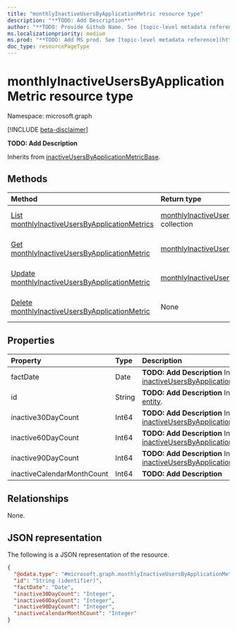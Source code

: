 ```yaml
---
title: "monthlyInactiveUsersByApplicationMetric resource type"
description: "**TODO: Add Description**"
author: "**TODO: Provide Github Name. See [topic-level metadata reference](https://aka.ms/msgo?pagePath=Document-APIs/Guidelines/Metadata)**"
ms.localizationpriority: medium
ms.prod: "**TODO: Add MS prod. See [topic-level metadata reference](https://aka.ms/msgo?pagePath=Document-APIs/Guidelines/Metadata)**"
doc_type: resourcePageType
---
```


# monthlyInactiveUsersByApplicationMetric resource type

Namespace: microsoft.graph

[!INCLUDE [beta-disclaimer](../../includes/beta-disclaimer.md)]

**TODO: Add Description**


Inherits from [inactiveUsersByApplicationMetricBase](../resources/inactiveusersbyapplicationmetricbase.md).

## Methods
|Method|Return type|Description|
|:---|:---|:---|
|[List monthlyInactiveUsersByApplicationMetrics](../api/monthlyinactiveusersbyapplicationmetric-list.md)|[monthlyInactiveUsersByApplicationMetric](../resources/monthlyinactiveusersbyapplicationmetric.md) collection|Get a list of the [monthlyInactiveUsersByApplicationMetric](../resources/monthlyinactiveusersbyapplicationmetric.md) objects and their properties.|
|[Get monthlyInactiveUsersByApplicationMetric](../api/monthlyinactiveusersbyapplicationmetric-get.md)|[monthlyInactiveUsersByApplicationMetric](../resources/monthlyinactiveusersbyapplicationmetric.md)|Read the properties and relationships of a [monthlyInactiveUsersByApplicationMetric](../resources/monthlyinactiveusersbyapplicationmetric.md) object.|
|[Update monthlyInactiveUsersByApplicationMetric](../api/monthlyinactiveusersbyapplicationmetric-update.md)|[monthlyInactiveUsersByApplicationMetric](../resources/monthlyinactiveusersbyapplicationmetric.md)|Update the properties of a [monthlyInactiveUsersByApplicationMetric](../resources/monthlyinactiveusersbyapplicationmetric.md) object.|
|[Delete monthlyInactiveUsersByApplicationMetric](../api/monthlyinactiveusersbyapplicationmetric-delete.md)|None|Delete a [monthlyInactiveUsersByApplicationMetric](../resources/monthlyinactiveusersbyapplicationmetric.md) object.|

## Properties
|Property|Type|Description|
|:---|:---|:---|
|factDate|Date|**TODO: Add Description** Inherited from [inactiveUsersByApplicationMetricBase](../resources/inactiveusersbyapplicationmetricbase.md).|
|id|String|**TODO: Add Description** Inherited from [entity](../resources/entity.md).|
|inactive30DayCount|Int64|**TODO: Add Description** Inherited from [inactiveUsersByApplicationMetricBase](../resources/inactiveusersbyapplicationmetricbase.md).|
|inactive60DayCount|Int64|**TODO: Add Description** Inherited from [inactiveUsersByApplicationMetricBase](../resources/inactiveusersbyapplicationmetricbase.md).|
|inactive90DayCount|Int64|**TODO: Add Description** Inherited from [inactiveUsersByApplicationMetricBase](../resources/inactiveusersbyapplicationmetricbase.md).|
|inactiveCalendarMonthCount|Int64|**TODO: Add Description**|

## Relationships
None.

## JSON representation
The following is a JSON representation of the resource.
<!-- {
  "blockType": "resource",
  "keyProperty": "id",
  "@odata.type": "microsoft.graph.monthlyInactiveUsersByApplicationMetric",
  "baseType": "microsoft.graph.inactiveUsersByApplicationMetricBase",
  "openType": false
}
-->
``` json
{
  "@odata.type": "#microsoft.graph.monthlyInactiveUsersByApplicationMetric",
  "id": "String (identifier)",
  "factDate": "Date",
  "inactive30DayCount": "Integer",
  "inactive60DayCount": "Integer",
  "inactive90DayCount": "Integer",
  "inactiveCalendarMonthCount": "Integer"
}
```

